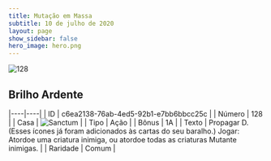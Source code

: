 ```yaml
---
title: Mutação em Massa
subtitle: 10 de julho de 2020
layout: page
show_sidebar: false
hero_image: hero.png
---
```


![128](https://cdn.keyforgegame.com/media/card_front/pt/479_128_8V9FCMPGMQ5C_pt.png)

## Brilho Ardente

|----|----|
| ID | c6ea2138-76ab-4ed5-92b1-e7bb6bbcc25c |
| Número | 128 |
| Casa | ![Sanctum](https://archonarcana.com/images/thumb/c/c7/Sanctum.png/22px-Sanctum.png "Santuário") |
| Tipo | Ação |
| Bônus | 1A |
| Texto | Propagar D. (Esses ícones já foram adicionados às cartas do seu baralho.)  Jogar: Atordoe uma criatura inimiga, ou atordoe todas as criaturas Mutante inimigas. |
| Raridade | Comum |

